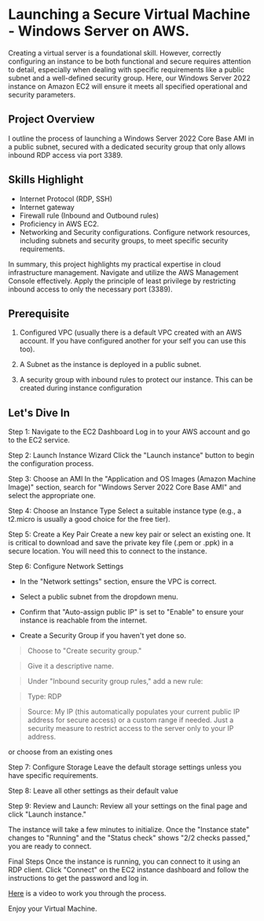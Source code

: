 # Launching a Secure Virtual Machine - Windows Server on AWS.

Creating a virtual server is a foundational skill. However, correctly configuring an instance to be both functional and secure requires attention to detail, especially when dealing with specific requirements like a public subnet and a well-defined security group. Here, our Windows Server 2022 instance on Amazon EC2 will ensure it meets all specified operational and security parameters.

## Project Overview
I outline the process of launching a Windows Server 2022 Core Base AMI in a public subnet, secured with a dedicated security group that only allows inbound RDP access via port 3389. 

## Skills Highlight
* Internet Protocol (RDP, SSH)
* Internet gateway
* Firewall rule (Inbound and Outbound rules)
* Proficiency in AWS EC2.
* Networking and Security configurations.
Configure network resources, including subnets and security groups, to meet specific security requirements.

In summary, this project highlights my practical expertise in cloud infrastructure management. Navigate and utilize the AWS Management Console effectively. Apply the principle of least privilege by restricting inbound access to only the necessary port (3389).



## Prerequisite
1. Configured VPC (usually there is a default VPC created with an AWS account. If you have configured another for your self you can use this too).

2. A Subnet as the instance is deployed in a public subnet.

3. A security group with inbound rules to protect our instance. This can be created during instance configuration

## Let's Dive In
Step 1: Navigate to the EC2 Dashboard
Log in to your AWS account and go to the EC2 service.

Step 2: Launch Instance Wizard 
Click the "Launch instance" button to begin the configuration process.

Step 3: Choose an AMI
In the "Application and OS Images (Amazon Machine Image)" section, search for "Windows Server 2022 Core Base AMI" and select the appropriate one.

Step 4: Choose an Instance Type
Select a suitable instance type (e.g., a t2.micro is usually a good choice for the free tier).

Step 5: Create a Key Pair
Create a new key pair or select an existing one. It is critical to download and save the private key file (.pem or .ppk) in a secure location. You will need this to connect to the instance.

Step 6: Configure Network Settings

* In the "Network settings" section, ensure the VPC is correct.

* Select a public subnet from the dropdown menu.

* Confirm that "Auto-assign public IP" is set to "Enable" to ensure your instance is reachable from the internet.

* Create a Security Group if you haven't yet done so.

> Choose to "Create security group."

> Give it a descriptive name.

> Under "Inbound security group rules," add a new rule:

> Type: RDP

> Source: My IP (this automatically populates your current public IP address for secure access) or a custom range if needed. Just a security measure to restrict access to the server only to your IP address.

or choose from an existing ones

Step 7: Configure Storage
Leave the default storage settings unless you have specific requirements.

Step 8: Leave all other settings as their default value

Step 9: Review and Launch: Review all your settings on the final page and click "Launch instance."

The instance will take a few minutes to initialize. Once the "Instance state" changes to "Running" and the "Status check" shows "2/2 checks passed," you are ready to connect.

Final Steps
Once the instance is running, you can connect to it using an RDP client. Click "Connect" on the EC2 instance dashboard and follow the instructions to get the password and log in. 

[Here](#) is a video to work you through the process.


Enjoy your Virtual Machine.
